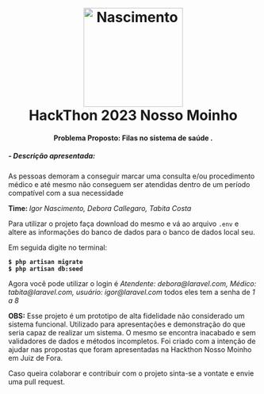 <h1 align="center">
  <br>
  <a href="#"><img src="https://narmament.com/src/imagem/logo.png" alt="Nascimento" width="200"></a>
  <br>
  HackThon 2023 Nosso Moinho
  <br>
</h1>

<h4 align="center">Problema Proposto: Filas no sistema de saúde .</h4>

<h5>- Descrição apresentada:</h5>
<p>As pessoas demoram a conseguir marcar uma consulta e/ou procedimento médico e até mesmo não conseguem ser atendidas dentro de um período compatível com a sua necessidade</p>

<strong>Time: </strong><i>Igor Nascimento, Debora Callegaro, Tabita Costa</i>

<p>Para utilizar o projeto faça download do mesmo e vá ao arquivo <code>.env</code> e altere as informações do banco de dados para o banco de dados local seu.</p>
<p>Em seguida digite no terminal: </p>
<code><strong>$ php artisan migrate</strong>
<strong>$ php artisan db:seed</strong>
</code>

<p>Agora você pode utilizar o login é <i>Atendente: debora@laravel.com, Médico: tabita@laravel.com, usuário: igor@laravel.com</i> todos eles tem a senha de<i> 1 a 8</i></p>
<p><strong>OBS:</strong> Esse projeto é um prototipo de alta fidelidade não considerado um sistema funcional. Utilizado para apresentações e demonstração do que seria capaz de realizar um sistema. O mesmo se encontra inacabado e sem validadores de dados e métodos incompletos. Foi criado com a intenção de ajudar nas propostas que foram apresentadas na Hackthon Nosso Moinho em Juiz de Fora.</p><p>Caso queira colaborar e contribuir com o projeto sinta-se a vontate e envie uma pull request.</p>

